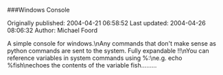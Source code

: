 ###Windows Console

Originally published: 2004-04-21 06:58:52
Last updated: 2004-04-26 08:06:32
Author: Michael Foord

A simple console for windows.\nAny commands that don't make sense as python commands are sent to the system. Fully expandable !!\nYou can reference variables in system commands using %:\ne.g. echo %fish\nechoes the contents of the variable fish.........